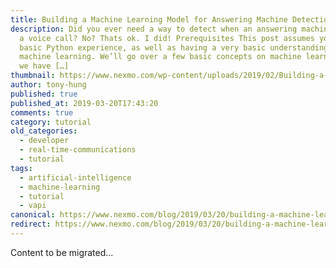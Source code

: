 ```yaml
---
title: Building a Machine Learning Model for Answering Machine Detection
description: Did you ever need a way to detect when an answering machine was on
  a voice call? No? Thats ok. I did! Prerequisites This post assumes you have
  basic Python experience, as well as having a very basic understanding of
  machine learning. We’ll go over a few basic concepts on machine learning, and
  we have […]
thumbnail: https://www.nexmo.com/wp-content/uploads/2019/02/Building-a-Machine-Learning-Model-for-Answering-Machine-Detection.png
author: tony-hung
published: true
published_at: 2019-03-20T17:43:20
comments: true
category: tutorial
old_categories:
  - developer
  - real-time-communications
  - tutorial
tags:
  - artificial-intelligence
  - machine-learning
  - tutorial
  - vapi
canonical: https://www.nexmo.com/blog/2019/03/20/building-a-machine-learning-model-for-answering-machine-detection-dr
redirect: https://www.nexmo.com/blog/2019/03/20/building-a-machine-learning-model-for-answering-machine-detection-dr
---
```

Content to be migrated...